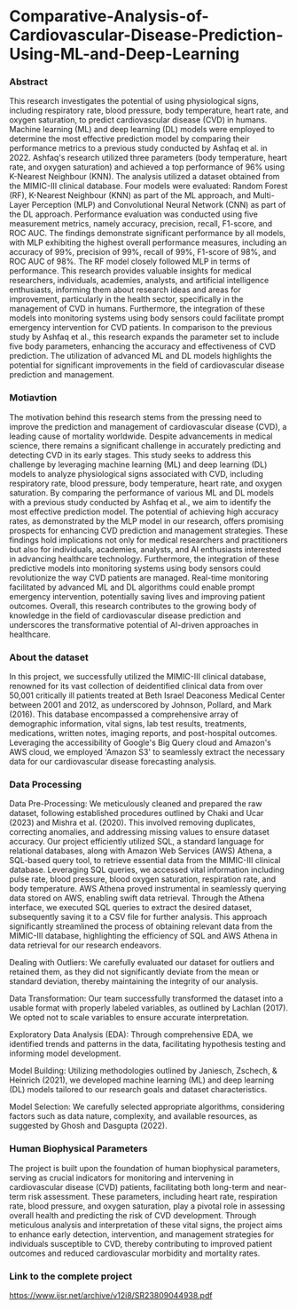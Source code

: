 # Comparative-Analysis-of-Cardiovascular-Disease-Prediction-Using-ML-and-Deep-Learning
### Abstract

This research investigates the potential of using physiological signs, including respiratory rate, blood pressure, body 
temperature, heart rate, and oxygen saturation, to predict cardiovascular disease (CVD) in humans. Machine learning (ML) and deep 
learning (DL) models were employed to determine the most effective prediction model by comparing their performance metrics to a 
previous study conducted by Ashfaq et al. in 2022. Ashfaq's research utilized three parameters (body temperature, heart rate, and oxygen 
saturation) and achieved a top performance of 96% using K-Nearest Neighbour (KNN). The analysis utilized a dataset obtained from the 
MIMIC-III clinical database. Four models were evaluated: Random Forest (RF), K-Nearest Neighbour (KNN) as part of the ML 
approach, and Multi-Layer Perception (MLP) and Convolutional Neural Network (CNN) as part of the DL approach. Performance 
evaluation was conducted using five measurement metrics, namely accuracy, precision, recall, F1-score, and ROC AUC. The findings 
demonstrate significant performance by all models, with MLP exhibiting the highest overall performance measures, including an
accuracy of 99%, precision of 99%, recall of 99%, F1-score of 98%, and ROC AUC of 98%. The RF model closely followed MLP in 
terms of performance. This research provides valuable insights for medical researchers, individuals, academies, analysts, and artificial 
intelligence enthusiasts, informing them about research ideas and areas for improvement, particularly in the health sector, specifically 
in the management of CVD in humans. Furthermore, the integration of these models into monitoring systems using body sensors could 
facilitate prompt emergency intervention for CVD patients. In comparison to the previous study by Ashfaq et al., this research expands 
the parameter set to include five body parameters, enhancing the accuracy and effectiveness of CVD prediction. The utilization of 
advanced ML and DL models highlights the potential for significant improvements in the field of cardiovascular disease prediction and 
management.

### Motiavtion

The motivation behind this research stems from the pressing need to improve the prediction and management of cardiovascular disease (CVD), a leading cause of mortality worldwide. Despite advancements in medical science, there remains a significant challenge in accurately predicting and detecting CVD in its early stages. This study seeks to address this challenge by leveraging machine learning (ML) and deep learning (DL) models to analyze physiological signs associated with CVD, including respiratory rate, blood pressure, body temperature, heart rate, and oxygen saturation.
By comparing the performance of various ML and DL models with a previous study conducted by Ashfaq et al., we aim to identify the most effective prediction model. The potential of achieving high accuracy rates, as demonstrated by the MLP model in our research, offers promising prospects for enhancing CVD prediction and management strategies. These findings hold implications not only for medical researchers and practitioners but also for individuals, academies, analysts, and AI enthusiasts interested in advancing healthcare technology.
Furthermore, the integration of these predictive models into monitoring systems using body sensors could revolutionize the way CVD patients are managed. Real-time monitoring facilitated by advanced ML and DL algorithms could enable prompt emergency intervention, potentially saving lives and improving patient outcomes. Overall, this research contributes to the growing body of knowledge in the field of cardiovascular disease prediction and underscores the transformative potential of AI-driven approaches in healthcare.

### About the dataset

In this project, we successfully utilized the MIMIC-III clinical database, renowned for its vast collection of deidentified clinical data from over 50,001 critically ill patients treated at Beth Israel Deaconess Medical Center between 2001 and 2012, as underscored by Johnson, Pollard, and Mark (2016). This database encompassed a comprehensive array of demographic information, vital signs, lab test results, treatments, medications, written notes, imaging reports, and post-hospital outcomes. Leveraging the accessibility of Google's Big Query cloud and Amazon's AWS cloud, we employed 'Amazon S3' to seamlessly extract the necessary data for our cardiovascular disease forecasting analysis.

### Data Processing

Data Pre-Processing: We meticulously cleaned and prepared the raw dataset, following established procedures outlined by Chaki and Ucar (2023) and Mishra et al. (2020). This involved removing duplicates, correcting anomalies, and addressing missing values to ensure dataset accuracy.
Our project efficiently utilized SQL, a standard language for relational databases, along with Amazon Web Services (AWS) Athena, a SQL-based query tool, to retrieve essential data from the MIMIC-III clinical database. Leveraging SQL queries, we accessed vital information including pulse rate, blood pressure, blood oxygen saturation, respiration rate, and body temperature. AWS Athena proved instrumental in seamlessly querying data stored on AWS, enabling swift data retrieval. Through the Athena interface, we executed SQL queries to extract the desired dataset, subsequently saving it to a CSV file for further analysis. This approach significantly streamlined the process of obtaining relevant data from the MIMIC-III database, highlighting the efficiency of SQL and AWS Athena in data retrieval for our research endeavors.

Dealing with Outliers: We carefully evaluated our dataset for outliers and retained them, as they did not significantly deviate from the mean or standard deviation, thereby maintaining the integrity of our analysis.

Data Transformation: Our team successfully transformed the dataset into a usable format with properly labeled variables, as outlined by Lachlan (2017). We opted not to scale variables to ensure accurate interpretation.

Exploratory Data Analysis (EDA): Through comprehensive EDA, we identified trends and patterns in the data, facilitating hypothesis testing and informing model development.

Model Building: Utilizing methodologies outlined by Janiesch, Zschech, & Heinrich (2021), we developed machine learning (ML) and deep learning (DL) models tailored to our research goals and dataset characteristics.

Model Selection: We carefully selected appropriate algorithms, considering factors such as data nature, complexity, and available resources, as suggested by Ghosh and Dasgupta (2022).

### Human Biophysical Parameters

The project is built upon the foundation of human biophysical parameters, serving as crucial indicators for monitoring and intervening in cardiovascular disease (CVD) patients, facilitating both long-term and near-term risk assessment. These parameters, including heart rate, respiration rate, blood pressure, and oxygen saturation, play a pivotal role in assessing overall health and predicting the risk of CVD development. Through meticulous analysis and interpretation of these vital signs, the project aims to enhance early detection, intervention, and management strategies for individuals susceptible to CVD, thereby contributing to improved patient outcomes and reduced cardiovascular morbidity and mortality rates.

### Link to the complete project
https://www.ijsr.net/archive/v12i8/SR23809044938.pdf
